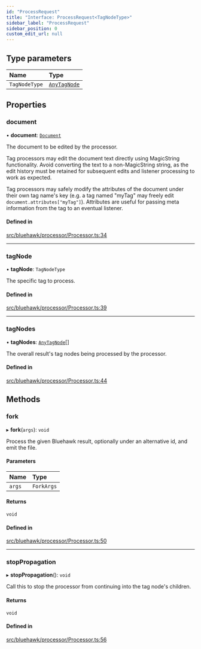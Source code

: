 ```yaml
---
id: "ProcessRequest"
title: "Interface: ProcessRequest<TagNodeType>"
sidebar_label: "ProcessRequest"
sidebar_position: 0
custom_edit_url: null
---
```


## Type parameters

| Name | Type |
| :------ | :------ |
| `TagNodeType` | [`AnyTagNode`](../modules#anytagnode) |

## Properties

### document

• **document**: [`Document`](../classes/Document)

The document to be edited by the processor.

Tag processors may edit the document text directly using MagicString
functionality. Avoid converting the text to a non-MagicString string, as the
edit history must be retained for subsequent edits and listener processing
to work as expected.

Tag processors may safely modify the attributes of the document under
their own tag name's key (e.g. a tag named "myTag" may freely
edit `document.attributes["myTag"]`). Attributes are useful for passing
meta information from the tag to an eventual listener.

#### Defined in

[src/bluehawk/processor/Processor.ts:34](https://github.com/dacharyc/Bluehawk/blob/2b37a07/src/bluehawk/processor/Processor.ts#L34)

___

### tagNode

• **tagNode**: `TagNodeType`

The specific tag to process.

#### Defined in

[src/bluehawk/processor/Processor.ts:39](https://github.com/dacharyc/Bluehawk/blob/2b37a07/src/bluehawk/processor/Processor.ts#L39)

___

### tagNodes

• **tagNodes**: [`AnyTagNode`](../modules#anytagnode)[]

The overall result's tag nodes being processed by the processor.

#### Defined in

[src/bluehawk/processor/Processor.ts:44](https://github.com/dacharyc/Bluehawk/blob/2b37a07/src/bluehawk/processor/Processor.ts#L44)

## Methods

### fork

▸ **fork**(`args`): `void`

Process the given Bluehawk result, optionally under an alternative id, and
emit the file.

#### Parameters

| Name | Type |
| :------ | :------ |
| `args` | `ForkArgs` |

#### Returns

`void`

#### Defined in

[src/bluehawk/processor/Processor.ts:50](https://github.com/dacharyc/Bluehawk/blob/2b37a07/src/bluehawk/processor/Processor.ts#L50)

___

### stopPropagation

▸ **stopPropagation**(): `void`

Call this to stop the processor from continuing into the tag node's
children.

#### Returns

`void`

#### Defined in

[src/bluehawk/processor/Processor.ts:56](https://github.com/dacharyc/Bluehawk/blob/2b37a07/src/bluehawk/processor/Processor.ts#L56)
